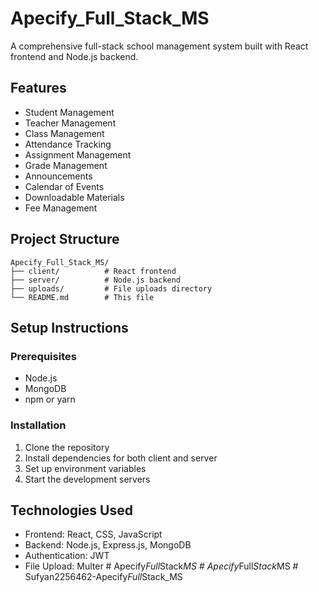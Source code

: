 # Apecify_Full_Stack_MS

A comprehensive full-stack school management system built with React frontend and Node.js backend.

## Features

- Student Management
- Teacher Management
- Class Management
- Attendance Tracking
- Assignment Management
- Grade Management
- Announcements
- Calendar of Events
- Downloadable Materials
- Fee Management

## Project Structure

```
Apecify_Full_Stack_MS/
├── client/          # React frontend
├── server/          # Node.js backend
├── uploads/         # File uploads directory
└── README.md        # This file
```

## Setup Instructions

### Prerequisites
- Node.js
- MongoDB
- npm or yarn

### Installation

1. Clone the repository
2. Install dependencies for both client and server
3. Set up environment variables
4. Start the development servers

## Technologies Used

- Frontend: React, CSS, JavaScript
- Backend: Node.js, Express.js, MongoDB
- Authentication: JWT
- File Upload: Multer
#   A p e c i f y _ F u l l _ S t a c k _ M S  
 #   A p e c i f y _ F u l l _ S t a c k _ M S  
 #   S u f y a n 2 2 5 6 4 6 2 - A p e c i f y _ F u l l _ S t a c k _ M S  
 
